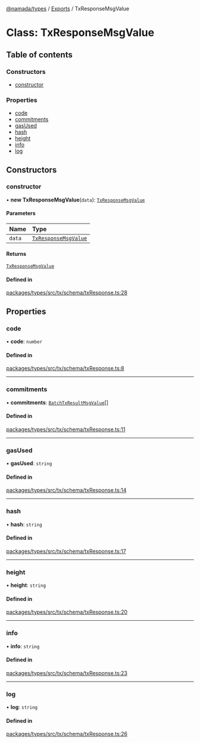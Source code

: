 [@namada/types](../README.md) / [Exports](../modules.md) / TxResponseMsgValue

# Class: TxResponseMsgValue

## Table of contents

### Constructors

- [constructor](TxResponseMsgValue.md#constructor)

### Properties

- [code](TxResponseMsgValue.md#code)
- [commitments](TxResponseMsgValue.md#commitments)
- [gasUsed](TxResponseMsgValue.md#gasused)
- [hash](TxResponseMsgValue.md#hash)
- [height](TxResponseMsgValue.md#height)
- [info](TxResponseMsgValue.md#info)
- [log](TxResponseMsgValue.md#log)

## Constructors

### constructor

• **new TxResponseMsgValue**(`data`): [`TxResponseMsgValue`](TxResponseMsgValue.md)

#### Parameters

| Name | Type |
| :------ | :------ |
| `data` | [`TxResponseMsgValue`](TxResponseMsgValue.md) |

#### Returns

[`TxResponseMsgValue`](TxResponseMsgValue.md)

#### Defined in

[packages/types/src/tx/schema/txResponse.ts:28](https://github.com/anoma/namada-interface/blob/dedbae7e806a646649051a09499b31d03fef0091/packages/types/src/tx/schema/txResponse.ts#L28)

## Properties

### code

• **code**: `number`

#### Defined in

[packages/types/src/tx/schema/txResponse.ts:8](https://github.com/anoma/namada-interface/blob/dedbae7e806a646649051a09499b31d03fef0091/packages/types/src/tx/schema/txResponse.ts#L8)

___

### commitments

• **commitments**: [`BatchTxResultMsgValue`](BatchTxResultMsgValue.md)[]

#### Defined in

[packages/types/src/tx/schema/txResponse.ts:11](https://github.com/anoma/namada-interface/blob/dedbae7e806a646649051a09499b31d03fef0091/packages/types/src/tx/schema/txResponse.ts#L11)

___

### gasUsed

• **gasUsed**: `string`

#### Defined in

[packages/types/src/tx/schema/txResponse.ts:14](https://github.com/anoma/namada-interface/blob/dedbae7e806a646649051a09499b31d03fef0091/packages/types/src/tx/schema/txResponse.ts#L14)

___

### hash

• **hash**: `string`

#### Defined in

[packages/types/src/tx/schema/txResponse.ts:17](https://github.com/anoma/namada-interface/blob/dedbae7e806a646649051a09499b31d03fef0091/packages/types/src/tx/schema/txResponse.ts#L17)

___

### height

• **height**: `string`

#### Defined in

[packages/types/src/tx/schema/txResponse.ts:20](https://github.com/anoma/namada-interface/blob/dedbae7e806a646649051a09499b31d03fef0091/packages/types/src/tx/schema/txResponse.ts#L20)

___

### info

• **info**: `string`

#### Defined in

[packages/types/src/tx/schema/txResponse.ts:23](https://github.com/anoma/namada-interface/blob/dedbae7e806a646649051a09499b31d03fef0091/packages/types/src/tx/schema/txResponse.ts#L23)

___

### log

• **log**: `string`

#### Defined in

[packages/types/src/tx/schema/txResponse.ts:26](https://github.com/anoma/namada-interface/blob/dedbae7e806a646649051a09499b31d03fef0091/packages/types/src/tx/schema/txResponse.ts#L26)
